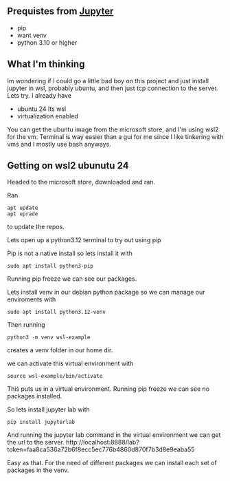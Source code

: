 ## Prequistes from [Jupyter](https://jupyter.org/install)
- pip
- want venv
- python 3.10 or higher

## What I'm thinking
Im wondering if I could go a little bad boy on this project and just install jupyter in wsl, probably ubuntu, and then just tcp connection to the server. Lets try. I already have
- ubuntu 24 lts wsl
- virtualization enabled

You can get the ubuntu image from the microsoft store, and I'm using wsl2 for the vm. Terminal is way easier than a gui for me since I like tinkering with vms and I mostly use bash anyways.

## Getting on wsl2 ubunutu 24
Headed to the microsoft store, downloaded and ran.

Ran 

```
apt update 
apt uprade
```

to update the repos.

Lets open up a python3.12 terminal to try out using pip


Pip is not a native install so lets install it with

```
sudo apt install python3-pip
```


Running pip freeze we can see our packages.

Lets install venv in our debian python package so we can manage our enviroments with

```
sudo apt install python3.12-venv
```

Then running

``` 
python3 -m venv wsl-example

```
creates a venv folder in our home dir.

we can activate this virtual environment with 

```
source wsl-example/bin/activate
```

This puts us in a virtual environment.
Running pip freeze we can see no packages installed. 

So lets install jupyter lab with
```
pip install jupyterlab
```

And running the jupyter lab command in the virtual environment we can get the url to the server.
http://localhost:8888/lab?token=faa8ca536a72b6f8ecc5ec776b4860d870f7b3d8e9eaba55

Easy as that. For the need of different packages we can install each set of packages in the venv.